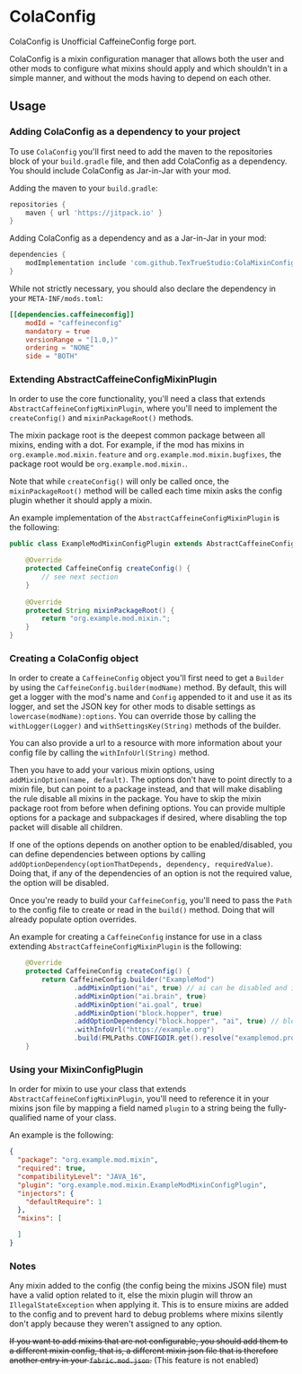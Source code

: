 # ColaConfig

ColaConfig is Unofficial CaffeineConfig forge port.

ColaConfig is a mixin configuration manager that allows both the user and other mods to configure what mixins should
apply and which shouldn't in a simple manner, and without the mods having to depend on each other. 

## Usage

### Adding ColaConfig as a dependency to your project

To use `ColaConfig` you'll first need to add the maven to the repositories block of your `build.gradle` file, and then add
ColaConfig as a dependency. You should include ColaConfig as Jar-in-Jar with your mod.

Adding the maven to your `build.gradle`:

```groovy
repositories {
    maven { url 'https://jitpack.io' }
}
```

Adding ColaConfig as a dependency and as a Jar-in-Jar in your mod:

```groovy
dependencies {
    modImplementation include 'com.github.TexTrueStudio:ColaMixinConfig:v1.0.2'
}
```

While not strictly necessary, you should also declare the dependency in your `META-INF/mods.toml`:

```toml
[[dependencies.caffeineconfig]]
    modId = "caffeineconfig"
    mandatory = true
    versionRange = "[1.0,)"
    ordering = "NONE"
    side = "BOTH"
```

### Extending AbstractCaffeineConfigMixinPlugin

In order to use the core functionality, you'll need a class that extends `AbstractCaffeineConfigMixinPlugin`,
where you'll need to implement the `createConfig()` and `mixinPackageRoot()` methods.

The mixin package root is the deepest common package between all mixins, ending with a dot. For example, if the mod has mixins 
in `org.example.mod.mixin.feature` and `org.example.mod.mixin.bugfixes`, the package root would be `org.example.mod.mixin.`.

Note that while `createConfig()` will only be called once, the `mixinPackageRoot()` method will be called each time
mixin asks the config plugin whether it should apply a mixin.

An example implementation of the `AbstractCaffeineConfigMixinPlugin` is the following:

```java
public class ExampleModMixinConfigPlugin extends AbstractCaffeineConfigMixinPlugin {

    @Override
    protected CaffeineConfig createConfig() {
        // see next section
    }
    
    @Override
    protected String mixinPackageRoot() {
        return "org.example.mod.mixin.";
    }
}

```

### Creating a ColaConfig object

In order to create a `CaffeineConfig` object you'll first need to get a `Builder` by using the `CaffeineConfig.builder(modName)`
method. By default, this will get a logger with the mod's name and `Config` appended to it and use it as its logger,
and set the JSON key for other mods to disable settings as `lowercase(modName):options`. You can override those by calling the
`withLogger(Logger)` and `withSettingsKey(String)` methods of the builder.

You can also provide a url to a resource with more information about your config file by calling the `withInfoUrl(String)` method.

Then you have to add your various mixin options, using `addMixinOption(name, default)`. The options don't have to point directly to a
mixin file, but can point to a package instead, and that will make disabling the rule disable all mixins in the package. You have to skip the
mixin package root from before when defining options. You can provide multiple options for a package and subpackages if desired, where disabling the
top packet will disable all children.

If one of the options depends on another option to be enabled/disabled, you can define dependencies between options by calling
`addOptionDependency(optionThatDepends, dependency, requiredValue)`. Doing that, if any of the dependencies of an option is not
the required value, the option will be disabled.

Once you're ready to build your `CaffeineConfig`, you'll need to pass the `Path` to the config file to create or read in the `build()` method. 
Doing that will already populate option overrides.

An example for creating a `CaffeineConfig` instance for use in a class extending `AbstractCaffeineConfigMixinPlugin` is the following:

```java
    @Override
    protected CaffeineConfig createConfig() {
        return CaffeineConfig.builder("ExampleMod")
                .addMixinOption("ai", true) // ai can be disabled and it will disable all subpackages
                .addMixinOption("ai.brain", true)
                .addMixinOption("ai.goal", true)
                .addMixinOption("block.hopper", true)
                .addOptionDependency("block.hopper", "ai", true) // block.hopper will be disabled if ai is disabled
                .withInfoUrl("https://example.org")
                .build(FMLPaths.CONFIGDIR.get().resolve("examplemod.properties"));
    }

```

### Using your MixinConfigPlugin

In order for mixin to use your class that extends `AbstractCaffeineConfigMixinPlugin`, you'll need to reference it in your
mixins json file by mapping a field named `plugin` to a string being the fully-qualified name of your class.

An example is the following:

```json
{
  "package": "org.example.mod.mixin",
  "required": true,
  "compatibilityLevel": "JAVA_16",
  "plugin": "org.example.mod.mixin.ExampleModMixinConfigPlugin",
  "injectors": {
    "defaultRequire": 1
  },
  "mixins": [

  ]
}
```

### Notes

Any mixin added to the config (the config being the mixins JSON file) must have a valid option related to it, else the mixin plugin
will throw an `IllegalStateException` when applying it. This is to ensure mixins are added to the config and to prevent hard to
debug problems where mixins silently don't apply because they weren't assigned to any option.

~~If you want to add mixins that are not configurable, you should add them to a different mixin config, that is, a different mixin json
file that is therefore another entry in your `fabric.mod.json`.~~ (This feature is not enabled)
